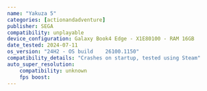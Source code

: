 ```yaml
---
name: "Yakuza 5"
categories: [actionandadventure]
publisher: SEGA
compatibility: unplayable
device_configuration: Galaxy Book4 Edge - X1E80100 - RAM 16GB
date_tested: 2024-07-11
os_version: "24H2 - OS build	26100.1150"
compatibility_details: "Crashes on startup, tested using Steam"
auto_super_resolution:
    compatibility: unknown
    fps boost: 
---
```

